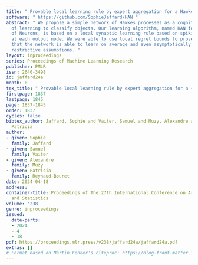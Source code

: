 ```yaml
---
title: " Provable local learning rule by expert aggregation for a Hawkes network "
software: " https://github.com/SophieJaffard/HAN "
abstract: " We propose a simple network of Hawkes processes as a cognitive model capable
  of learning to classify objects. Our learning algorithm, named HAN for Hawkes Aggregation
  of Neurons, is based on a local synaptic learning rule based on spiking probabilities
  at each output node. We were able to use local regret bounds to prove mathematically
  that the network is able to learn on average and even asymptotically under more
  restrictive assumptions. "
layout: inproceedings
series: Proceedings of Machine Learning Research
publisher: PMLR
issn: 2640-3498
id: jaffard24a
month: 0
tex_title: " Provable local learning rule by expert aggregation for a {H}awkes network "
firstpage: 1837
lastpage: 1845
page: 1837-1845
order: 1837
cycles: false
bibtex_author: Jaffard, Sophie and Vaiter, Samuel and Muzy, Alexandre and Reynaud-Bouret,
  Patricia
author:
- given: Sophie
  family: Jaffard
- given: Samuel
  family: Vaiter
- given: Alexandre
  family: Muzy
- given: Patricia
  family: Reynaud-Bouret
date: 2024-04-18
address:
container-title: Proceedings of The 27th International Conference on Artificial Intelligence
  and Statistics
volume: '238'
genre: inproceedings
issued:
  date-parts:
  - 2024
  - 4
  - 18
pdf: https://proceedings.mlr.press/v238/jaffard24a/jaffard24a.pdf
extras: []
# Format based on Martin Fenner's citeproc: https://blog.front-matter.io/posts/citeproc-yaml-for-bibliographies/
---
```

